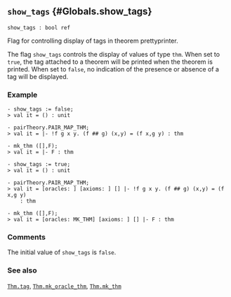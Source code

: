 ## `show_tags` {#Globals.show_tags}


```
show_tags : bool ref
```



Flag for controlling display of tags in theorem prettyprinter.


The flag `show_tags` controls the display of values of type `thm`.
When set to `true`, the tag attached to a theorem will be printed when
the theorem is printed. When set to `false`, no indication of the
presence or absence of a tag will be displayed.

### Example

    
    - show_tags := false;
    > val it = () : unit
    
    - pairTheory.PAIR_MAP_THM;
    > val it = |- !f g x y. (f ## g) (x,y) = (f x,g y) : thm
    
    - mk_thm ([],F);
    > val it = |- F : thm
    
    - show_tags := true;
    > val it = () : unit
    
    - pairTheory.PAIR_MAP_THM;
    > val it = [oracles: ] [axioms: ] [] |- !f g x y. (f ## g) (x,y) = (f x,g y)
        : thm
    
    - mk_thm ([],F);
    > val it = [oracles: MK_THM] [axioms: ] [] |- F : thm
    



### Comments

The initial value of `show_tags` is `false`.

### See also

[`Thm.tag`](#Thm.tag), [`Thm.mk_oracle_thm`](#Thm.mk_oracle_thm), [`Thm.mk_thm`](#Thm.mk_thm)

